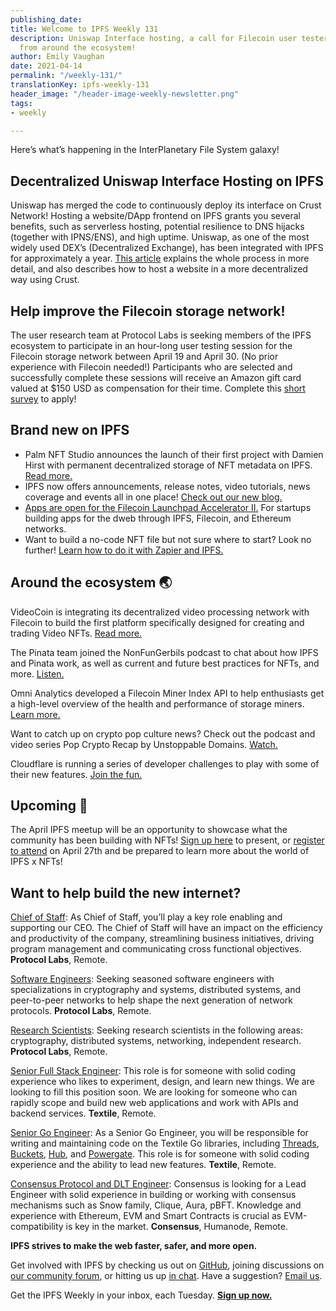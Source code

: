 ```yaml
---
publishing_date: 
title: Welcome to IPFS Weekly 131
description: Uniswap Interface hosting, a call for Filecoin user testers, and more
  from around the ecosystem!
author: Emily Vaughan
date: 2021-04-14
permalink: "/weekly-131/"
translationKey: ipfs-weekly-131
header_image: "/header-image-weekly-newsletter.png"
tags:
- weekly

---
```

Here’s what’s happening in the InterPlanetary File System galaxy!

## Decentralized Uniswap Interface Hosting on IPFS

Uniswap has merged the code to continuously deploy its interface on Crust Network! Hosting a website/DApp frontend on IPFS grants you several benefits, such as serverless hosting, potential resilience to DNS hijacks (together with IPNS/ENS), and high uptime. Uniswap, as one of the most widely used DEX’s (Decentralized Exchange), has been integrated with IPFS for approximately a year. [This article](https://medium.com/crustnetwork/decentralized-uniswap-interface-hosting-on-ipfs-18a78d1209ac) explains the whole process in more detail, and also describes how to host a website in a more decentralized way using Crust.

## Help improve the Filecoin storage network!

The user research team at Protocol Labs is seeking members of the IPFS ecosystem to participate in an hour-long user testing session for the Filecoin storage network between April 19 and April 30. (No prior experience with Filecoin needed!) Participants who are selected and successfully complete these sessions will receive an Amazon gift card valued at $150 USD as compensation for their time. Complete this [short survey](https://airtable.com/shrOEfGSKe1WVALKi?prefill_Study=Filecoin%20storage%20and%20retrieval) to apply!

## Brand new on IPFS

* Palm NFT Studio announces the launch of their first project with Damien Hirst with permanent decentralized storage of NFT metadata on IPFS. [Read more.](https://consensys.net/blog/press-release/palm-a-new-nft-ecosystem-and-studio-for-creators-announces-launch-of-first-project-with-damien-hirst/)
* IPFS now offers announcements, release notes, video tutorials, news coverage and events all in one place! [Check out our new blog.](https://blog.ipfs.io/)
* [Apps are open for the Filecoin Launchpad Accelerator II.](https://t.co/mg4k3PNQ8y?amp=1) For startups building apps for the dweb through IPFS, Filecoin, and Ethereum networks.
* Want to build a no-code NFT file but not sure where to start? Look no further! [Learn how to do it with Zapier and IPFS.](https://medium.com/pinata/build-a-no-code-nft-file-tool-with-zapier-and-ipfs-9bd44a3b23b7)

## Around the ecosystem 🌏

VideoCoin is integrating its decentralized video processing network with Filecoin to build the first platform specifically designed for creating and trading Video NFTs. [Read more.](https://filecoin.io/blog/posts/videocoin-and-filecoin-to-power-the-video-nft-market/)

The Pinata team joined the NonFunGerbils podcast to chat about how IPFS and Pinata work, as well as current and future best practices for NFTs, and more. [Listen.](https://t.co/ig8zG1GQbP?amp=1)

Omni Analytics developed a Filecoin Miner Index API to help enthusiasts get a high-level overview of the health and performance of storage miners. [Learn more.](https://t.co/JdwItOWl4T?amp=1)

Want to catch up on crypto pop culture news? Check out the podcast and video series Pop Crypto Recap by Unstoppable Domains. [Watch.](https://t.co/LN88co720P?amp=1)

Cloudflare is running a series of developer challenges to play with some of their new features. [Join the fun.](https://t.co/Zrbg89xd2E?amp=1)

## Upcoming 📅

The April IPFS meetup will be an opportunity to showcase what the community has been building with NFTs! [Sign up here](https://protocollabs.typeform.com/to/hLGfKhxn) to present, or [register to attend](https://www.meetup.com/San-Francisco-IPFS/events/276123324/) on April 27th and be prepared to learn more about the world of IPFS x NFTs!

## Want to help build the new internet?

[Chief of Staff](https://jobs.lever.co/protocol/dc3ca53d-b456-4f91-806d-4ec6b5821dc5): As Chief of Staff, you’ll play a key role enabling and supporting our CEO. The Chief of Staff will have an impact on the efficiency and productivity of the company, streamlining business initiatives, driving program management and communicating cross functional objectives. **Protocol Labs**, Remote.

[Software Engineers](https://jobs.lever.co/protocol): Seeking seasoned software engineers with specializations in cryptography and systems, distributed systems, and peer-to-peer networks to help shape the next generation of network protocols. **Protocol Labs**, Remote.

[Research Scientists](https://jobs.lever.co/protocol): Seeking research scientists in the following areas: cryptography, distributed systems, networking, independent research. **Protocol Labs**, Remote.

[Senior Full Stack Engineer](https://textile.breezy.hr/p/d59ca1308346-senior-full-stack-engineer): This role is for someone with solid coding experience who likes to experiment, design, and learn new things. We are looking to fill this position soon. We are looking for someone who can rapidly scope and build new web applications and work with APIs and backend services. **Textile**, Remote.

[Senior Go Engineer](https://textile.breezy.hr/p/421d4f71a227-senior-go-engineer): As a Senior Go Engineer, you will be responsible for writing and maintaining code on the Textile Go libraries, including [Threads](https://github.com/textileio/go-threads), [Buckets](https://github.com/textileio/go-buckets), [Hub](https://github.com/textileio/textile), and [Powergate](https://github.com/textileio/powergate). This role is for someone with solid coding experience and the ability to lead new features. **Textile**, Remote.

[Consensus Protocol and DLT Engineer](https://angel.co/company/humanode-2/jobs/1265884-consensus-protocol-and-dlt-engineer):  Consensus is looking for a Lead Engineer with solid experience in building or working with consensus mechanisms such as Snow family, Clique, Aura, pBFT. Knowledge and experience with Ethereum, EVM and Smart Contracts is crucial as EVM-compatibility is key in the market. **Consensus**, Humanode, Remote.

**IPFS strives to make the web faster, safer, and more open.**

Get involved with IPFS by checking us out on [GitHub](https://github.com/ipfs), joining discussions on [our community forum](https://discuss.ipfs.io/), or hitting us up [in chat](https://riot.im/app/#/room/#ipfs:matrix.org). Have a suggestion? [Email us](mailto:newsletter@ipfs.io).

Get the IPFS Weekly in your inbox, each Tuesday. [**Sign up now.**](https://ipfs.us4.list-manage.com/subscribe?u=25473244c7d18b897f5a1ff6b&id=cad54b2230)